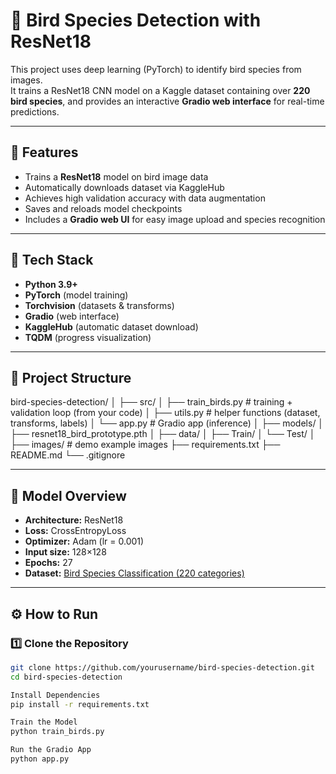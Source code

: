# 🦜 Bird Species Detection with ResNet18

This project uses deep learning (PyTorch) to identify bird species from images.  
It trains a ResNet18 CNN model on a Kaggle dataset containing over **220 bird species**, and provides an interactive **Gradio web interface** for real-time predictions.

---

## 🚀 Features
- Trains a **ResNet18** model on bird image data
- Automatically downloads dataset via KaggleHub
- Achieves high validation accuracy with data augmentation
- Saves and reloads model checkpoints
- Includes a **Gradio web UI** for easy image upload and species recognition

---

## 🧩 Tech Stack
- **Python 3.9+**
- **PyTorch** (model training)
- **Torchvision** (datasets & transforms)
- **Gradio** (web interface)
- **KaggleHub** (automatic dataset download)
- **TQDM** (progress visualization)

---

## 📁 Project Structure
bird-species-detection/
│
├── src/
│   ├── train_birds.py         # training + validation loop (from your code)
│   ├── utils.py               # helper functions (dataset, transforms, labels)
│   └── app.py                 # Gradio app (inference)
│
├── models/
│   ├── resnet18_bird_prototype.pth
│
├── data/
│   ├── Train/
│   └── Test/
│
├── images/                    # demo example images
├── requirements.txt
├── README.md
└── .gitignore


---

## 🧠 Model Overview
- **Architecture:** ResNet18  
- **Loss:** CrossEntropyLoss  
- **Optimizer:** Adam (lr = 0.001)  
- **Input size:** 128×128  
- **Epochs:** 27  
- **Dataset:** [Bird Species Classification (220 categories)](https://www.kaggle.com/datasets/kedarsai/bird-species-classification-220-categories)

---

## ⚙️ How to Run

### 1️⃣ Clone the Repository
```bash
git clone https://github.com/yourusername/bird-species-detection.git
cd bird-species-detection

Install Dependencies
pip install -r requirements.txt

Train the Model
python train_birds.py

Run the Gradio App
python app.py

